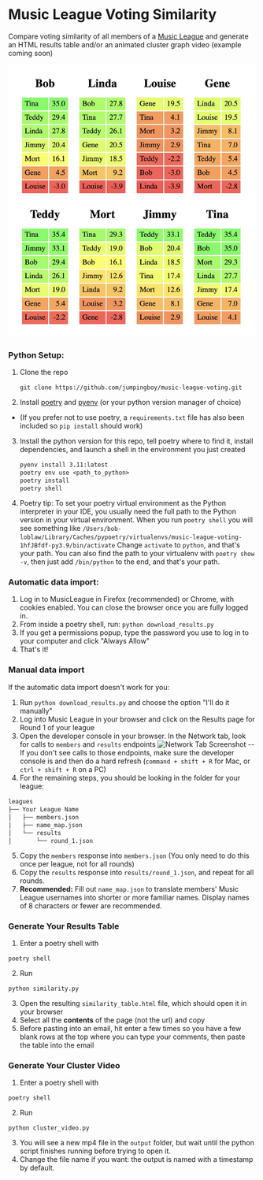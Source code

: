 # Music League Voting Similarity
Compare voting similarity of all members of a [Music League](https://app.musicleague.com/) and generate an HTML results table and/or an animated cluster graph video (example coming soon)

![Sample HTML output](./images/example_table.jpg)

### Python Setup:
1. Clone the repo
    ```
    git clone https://github.com/jumpingboy/music-league-voting.git
    ```
2. Install [poetry](https://python-poetry.org/docs/#installation) and [pyenv](https://github.com/pyenv/pyenv#installation) (or your python version manager of choice)
- (If you prefer not to use poetry, a `requirements.txt` file has also been included so `pip install` should work)
3. Install the python version for this repo, tell poetry where to find it, install dependencies, and launch a shell in the environment you just created
    ```
    pyenv install 3.11:latest
    poetry env use <path_to_python>
    poetry install
    poetry shell
    ```
4. Poetry tip: To set your poetry virtual environment as the Python interpreter in your IDE, you usually need the full path to the Python version in your virtual environment. When you run `poetry shell` you will see something like 
    `/Users/bob-loblaw/Library/Caches/pypoetry/virtualenvs/music-league-voting-1hfJBfdf-py3.9/bin/activate`
    Change `activate` to `python`, and that's your path.
    You can also find the path to your virtualenv with `poetry show -v`, then just add `/bin/python` to the end, and that's your path.

### Automatic data import:
1. Log in to MusicLeague in Firefox (recommended) or Chrome, with cookies enabled. You can close the browser once you are fully logged in.
2. From inside a poetry shell, run:
```python download_results.py```
3. If you get a permissions popup, type the password you use to log in to your computer and click "Always Allow"
4. That's it!

### Manual data import
If the automatic data import doesn't work for you:
1. Run ```python download_results.py``` and choose the option "I'll do it manually"
2. Log into Music League in your browser and click on the Results page for Round 1 of your league
4. Open the developer console in your browser. In the Network tab, look for calls to `members` and `results` endpoints
![Network Tab Screenshot](./images/network_tab_screenshot.jpg)
-- If you don't see calls to those endpoints, make sure the developer console is and then do a hard refresh (`command + shift + R` for Mac, or `ctrl + shift + R` on a PC)
5. For the remaining steps, you should be looking in the folder for your league:
```
leagues
├── Your League Name
│   ├── members.json
│   ├── name_map.json
│   └── results
│       └── round_1.json
```
5. Copy the `members` response into `members.json` (You only need to do this once per league, not for all rounds)
6. Copy the `results` response into `results/round_1.json`, and repeat for all rounds.
7. **Recommended:** Fill out `name_map.json` to translate members' Music League usernames into shorter or more familiar names. Display names of 8 characters or fewer are recommended.

### Generate Your Results Table
1. Enter a poetry shell with
```
poetry shell
```
2. Run
```
python similarity.py
```
3. Open the resulting `similarity_table.html` file, which should open it in your browser
4. Select all the **contents** of the page (not the url) and copy
5. Before pasting into an email, hit enter a few times so you have a few blank rows at the top where you can type your comments, then paste the table into the email

### Generate Your Cluster Video
1. Enter a poetry shell with
```
poetry shell
```
2. Run
```
python cluster_video.py
```
3. You will see a new mp4 file in the `output` folder, but wait until the python script finishes running before trying to open it.
4. Change the file name if you want: the output is named with a timestamp by default.

